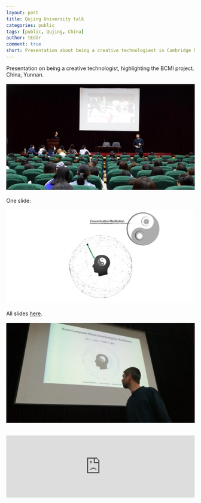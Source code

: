 ```yaml
---
layout: post
title: Qujing University talk
categories: public
tags: [public, Qujing, China]
author: tEdör
comment: true
short: Presentation about being a creative technologiest in Cambridge highlightign work with BCMI. 
---
```

Presentation on being a creative technologist, highlighting the BCMI project. China, Yunnan.
<br>
<br>
![](../assets/img/2018-04-qujing-talk02.jpg)
<br>
<br>
One slide:
<br>
<br>
![](../assets/img/2018-04-qujing-talk03.jpg)
<br>
<br>
All slides [here](../assets/doc/k_hofstadter_phd_2018_04_presentation.pdf).
<br>
<br>
![](../assets/img/2018-04-qujing-talk01.jpg)
<br>
<br>
<iframe width="100%" height="166" scrolling="no" frameborder="no" allow="autoplay" src="https://w.soundcloud.com/player/?url=https%3A//api.soundcloud.com/tracks/531671043&color=%23262525&auto_play=false&hide_related=false&show_comments=true&show_user=true&show_reposts=false&show_teaser=true"></iframe>
